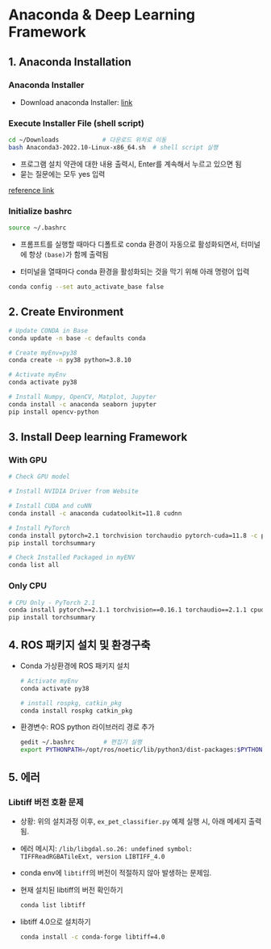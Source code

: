 # Anaconda & Deep Learning Framework



## 1. Anaconda Installation

### Anaconda Installer

- Download anaconda Installer: [link](https://www.anaconda.com/download/success)



### Execute Installer File (shell script)

```bash
cd ~/Downloads			  # 다운로드 위치로 이동
bash Anaconda3-2022.10-Linux-x86_64.sh	# shell script 실행
```

- 프로그램 설치 약관에 대한 내용 출력시, Enter를 계속해서 누르고 있으면 됨
- 묻는 질문에는 모두 yes 입력

[reference link](https://record-everything.tistory.com/entry/Ubuntu-2004-%EC%9A%B0%EB%B6%84%ED%88%AC%EC%97%90-%EC%95%84%EB%82%98%EC%BD%98%EB%8B%A4-%EC%84%A4%EC%B9%98-%EB%B0%8F-Python-%EA%B0%80%EC%83%81%ED%99%98%EA%B2%BD-%EC%84%A4%EC%A0%95)



### Initialize bashrc 

```bash
source ~/.bashrc
```

- 프롬프트를 실행할 때마다 디폴트로 conda 환경이 자동으로 활성화되면서, 터미널에 항상 `(base)`가 함께 출력됨

- 터미널을 열때마다 conda 환경을 활성화되는 것을 막기 위해 아래 명령어 입력

```bash
conda config --set auto_activate_base false
```



## 2. Create Environment

```bash
# Update CONDA in Base
conda update -n base -c defaults conda

# Create myEnv=py38
conda create -n py38 python=3.8.10

# Activate myEnv
conda activate py38

# Install Numpy, OpenCV, Matplot, Jupyter
conda install -c anaconda seaborn jupyter
pip install opencv-python
```



## 3. Install Deep learning Framework

### With GPU

```bash
# Check GPU model

# Install NVIDIA Driver from Website

# Install CUDA and cuNN
conda install -c anaconda cudatoolkit=11.8 cudnn 

# Install PyTorch
conda install pytorch=2.1 torchvision torchaudio pytorch-cuda=11.8 -c pytorch -c nvidia
pip install torchsummary

# Check Installed Packaged in myENV
conda list all
```



### Only CPU

```bash
# CPU Only - PyTorch 2.1
conda install pytorch==2.1.1 torchvision==0.16.1 torchaudio==2.1.1 cpuonly -c pytorch
pip install torchsummary
```



## 4. ROS 패키지 설치 및 환경구축

- Conda 가상환경에 ROS 패키지 설치
  ```bash
  # Activate myEnv
  conda activate py38
  
  # install rospkg, catkin_pkg
  conda install rospkg catkin_pkg
  ```

- 환경변수: ROS python 라이브러리 경로 추가

  ```bash
  gedit ~/.bashrc        # 편집기 실행
  export PYTHONPATH=/opt/ros/noetic/lib/python3/dist-packages:$PYTHONPATH  # 환경변수 추가
  ```


## 5. 에러 
### Libtiff 버전 호환 문제
- 상황: 위의 설치과정 이후, `ex_pet_classifier.py` 예제 실행 시, 아래 메세지 출력됨.
- 에러 메시지: `/lib/libgdal.so.26: undefined symbol: TIFFReadRGBATileExt, version LIBTIFF_4.0`
- conda env에 `libtiff`의 버전이 적절하지 않아 발생하는 문제임.
- 현재 설치된 libtiff의 버전 확인하기
  ```bash
  conda list libtiff
  ```

- libtiff 4.0으로 설치하기
  ```bash
  conda install -c conda-forge libtiff=4.0
  ```
